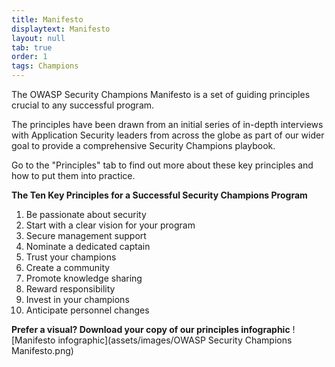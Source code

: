 ```yaml
---
title: Manifesto
displaytext: Manifesto
layout: null
tab: true
order: 1
tags: Champions
---
```


The OWASP Security Champions Manifesto is a set of guiding principles crucial to any successful program. 

The principles have been drawn from an initial series of in-depth interviews with Application Security leaders from across the globe as part of our wider goal to provide a comprehensive Security Champions playbook.

Go to the "Principles" tab to find out more about these key principles and how to put them into practice.

**The Ten Key Principles for a Successful Security Champions Program**
1. Be passionate about security
2. Start with a clear vision for your program
3. Secure management support
4. Nominate a dedicated captain
5. Trust your champions 
6. Create a community
7. Promote knowledge sharing
8. Reward responsibility
9. Invest in your champions
10. Anticipate personnel changes

**Prefer a visual? Download your copy of our principles infographic**
![Manifesto infographic](assets/images/OWASP Security Champions Manifesto.png)


